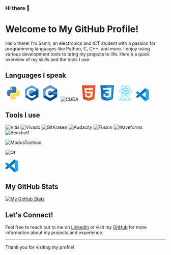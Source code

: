 ### Hi there 👋

<!--
**smachkour/smachkour** is a ✨ _special_ ✨ repository because its `README.md` (this file) appears on your GitHub profile.

Here are some ideas to get you started:

- 🔭 I’m currently working on ...
- 🌱 I’m currently learning ...
- 👯 I’m looking to collaborate on ...
- 🤔 I’m looking for help with ...
- 💬 Ask me about ...
- 📫 How to reach me: ...
- 😄 Pronouns: ...
- ⚡ Fun fact: ...
-->
# Welcome to My GitHub Profile!

Hello there! I'm Samir, an electronics and ICT student with a passion for programming languages like Python, C, C++, and more. I enjoy using various development tools to bring my projects to life. Here's a quick overview of my skills and the tools I use:

## Languages I speak

<div>
  <!-- Python -->
  <img src="https://github.com/devicons/devicon/blob/master/icons/python/python-original.svg" title="Python" alt="Python" width="50" height="50"/>&nbsp;
  <!-- C -->
  <img src="https://github.com/devicons/devicon/blob/master/icons/c/c-original.svg" title="C" alt="C" width="50" height="50"/>&nbsp;
  <!-- C++ -->
  <img src="https://github.com/devicons/devicon/blob/master/icons/cplusplus/cplusplus-original.svg" title="C++" alt="C++" width="50" height="50"/>&nbsp;
  <!-- CUDA, using NVIDIA as a stand-in -->
  <img src="https://github.com/simple-icons/simple-icons/blob/develop/icons/nvidia.svg" title="CUDA" alt="CUDA" width="50" height="50"/>&nbsp;
  <!-- HTML -->
  <img src="https://github.com/devicons/devicon/blob/master/icons/html5/html5-original.svg" title="HTML5" alt="HTML5" width="50" height="50"/>&nbsp;
  <!-- CSS -->
  <img src="https://github.com/devicons/devicon/blob/master/icons/css3/css3-original.svg" title="CSS3" alt="CSS3" width="50" height="50"/>&nbsp;
  <!-- React -->
  <img src="https://github.com/devicons/devicon/blob/master/icons/react/react-original-wordmark.svg" title="React" alt="React" width="50" height="50"/>&nbsp;
  <!-- VSCode -->
  <img src="https://github.com/devicons/devicon/blob/master/icons/vscode/vscode-original.svg" title="VSCode" alt="VSCode" width="40" height="40"/>

## Tools I use

  <!-- Placeholder images for tools without direct icons -->
  ![Vitis](https://placehold.it/50x50?text=Vitis) <!-- Replace with Vitis icon link -->
  ![Vivado](https://placehold.it/50x50?text=Vivado) <!-- Replace with Vivado icon link -->
  ![GitKraken](https://placehold.it/50x50?text=GitKraken) <!-- Replace with GitKraken icon link -->
  ![Audacity](https://placehold.it/50x50?text=Audacity) <!-- Replace with Audacity icon link -->
  ![Fusion](https://placehold.it/50x50?text=Fusion) <!-- Replace with Fusion icon link -->
  ![Waveforms](https://placehold.it/50x50?text=Waveforms) <!-- Replace with Waveforms icon link -->
    <!-- Beckhoff Technologies -->
  <img src="https://placehold.it/50x50?text=Beckhoff" title="Beckhoff" alt="Beckhoff"/>&nbsp; <!-- Replace with Beckhoff icon link -->
  <!-- ModusToolbox -->
  <img src="https://placehold.it/50x50?text=ModusToolbox" title="ModusToolbox" alt="ModusToolbox"/>&nbsp; <!-- Replace with ModusToolbox icon link -->
  <!-- Qt -->
  <img src="https://placehold.it/50x50?text=Qt" title="Qt" alt="Qt"/>&nbsp; <!-- Replace with Qt icon link -->
  <!-- VSCode -->
  <img src="https://github.com/devicons/devicon/blob/master/icons/vscode/vscode-original.svg" title="VSCode" alt="VSCode" width="40" height="40"/>


</div>



## My GitHub Stats

[![My GitHub Stats](https://github-readme-stats.vercel.app/api?username=smachkour&show_icons=true&theme=tokyonight)](https://github.com/anuraghazra/github-readme-stats)


## Let's Connect!

Feel free to reach out to me on [LinkedIn](https://www.linkedin.com/in/samir-machkour/)  or visit my [GitHub](https://github.com/smachkour) for more information about my projects and experience.

---

Thank you for visiting my profile!
